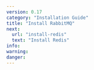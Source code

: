 ```yaml
---
version: 0.17
category: "Installation Guide"
title: "Install RabbitMQ"
next:
  url: "install-redis"
  text: "Install Redis"
info:
warning:
danger:
---
```

